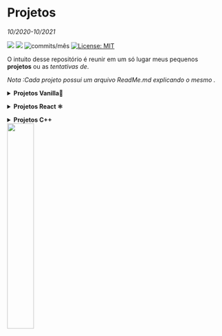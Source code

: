 # Projetos 
*10/2020-10/2021*

<img src="https://img.shields.io/github/languages/count/Pereira-Araujo/Projetos?style=flat-square"/> <img src="https://img.shields.io/github/last-commit/Pereira-Araujo/Projetos?style=flat-square"/> <img alt="commits/mês" src="https://img.shields.io/github/commit-activity/m/Pereira-Araujo/Projetos?style=flat-square"/> [![License: MIT](https://img.shields.io/badge/License-MIT-yellow.svg)](https://opensource.org/licenses/MIT)

O intuito desse repositório é reunir em um só lugar meus pequenos **projetos** ou as *tentativas de*.

*Nota :Cada projeto possui um arquivo ReadMe.md explicando o mesmo .*


 **<details><summary>Projetos Vanilla🍦</summary>**
  
 [**Projeto Upfour**](https://github.com/Pereira-Araujo/Projetos/tree/main/Projetos_Vanilla/projetoUpfour) **|** [**Re_Pedagogia**](https://github.com/Pereira-Araujo/Projetos/tree/main/Projetos_Vanilla/Re_Pedagogia) **|** [**Labetube**](https://github.com/Pereira-Araujo/Projetos/tree/main/Projetos_Vanilla/Labetube)  **|**
[**Luna Social Media**](https://github.com/Pereira-Araujo/Projetos/tree/main/Projetos_Vanilla/LunaSocialMedia) **|**  [**OtherSide Store**](https://github.com/Pereira-Araujo/Projetos/tree/main/Projetos_Vanilla/OtherSide_Store) **|** [**CheckList**](https://github.com/Pereira-Araujo/Projetos/tree/main/Projetos_Vanilla/CheckList) **|** [**Planner**](https://github.com/Pereira-Araujo/Projetos/tree/main/Projetos_Vanilla/planner)

[**Contador de Palavras**](https://github.com/Pereira-Araujo/Projetos/tree/main/Projetos_Vanilla/Contador_Palavras)

</details>
  

**<details><summary>Projetos React ⚛️</summary>**



[**Insta_Four**](https://github.com/Pereira-Araujo/Projetos/tree/main/Projetos_React/insta-four)  **|** [**Labe_Users**](https://github.com/Pereira-Araujo/Projetos/tree/main/Projetos_React/labe_users)  **|**[**To-Do-List**](https://github.com/Pereira-Araujo/Projetos/tree/main/Projetos_React/Dolist)  **|** [**Labedin**](https://github.com/Pereira-Araujo/Projetos/tree/main/Projetos_React/labedin) **|** [**Whats-Lab**](https://github.com/Pereira-Araujo/Projetos/tree/main/Projetos_React/whats-lab) **|**[**Labe-Forms**](https://github.com/Pereira-Araujo/Projetos/tree/main/Projetos_React/labenu-forms) **|** [**Astromach**](https://github.com/Pereira-Araujo/Projetos/tree/main/Projetos_React/AstroMach) **|** [**Chuck-Jokes**](https://github.com/Pereira-Araujo/Projetos/tree/main/Projetos_React/Chuck_Jokes)
 

</details>

**<details><summary>Projetos C++ </summary>**
  
  [**Forca**](https://github.com/Pereira-Araujo/Projetos/tree/main/Projetos_C%2B%2B/forca)

</details>



 
 <img src="https://i.imgur.com/4SdB78W.gif" width=35%/>




